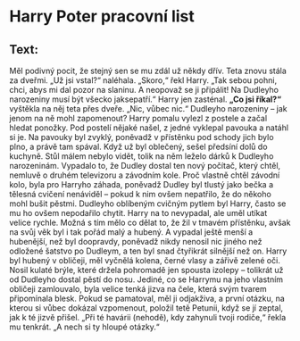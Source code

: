 # Harry Poter pracovní list  
## Text:  
Měl podivný pocit, že stejný sen se mu zdál už někdy dřív. Teta znovu stála za dveřmi. „Už jsi vstal?“ naléhala. „Skoro,“ řekl Harry. „Tak sebou pohni, chci, abys mi dal pozor na slaninu. A neopovaž se ji připálit! Na Dudleyho narozeniny musí být všecko jaksepatří.“ Harry jen zasténal. **„Co jsi říkal?“** vyštěkla na něj teta přes dveře. „Nic, vůbec nic.“ Dudleyho narozeniny – jak jenom na ně mohl zapomenout? Harry pomalu vylezl z postele a začal hledat ponožky. Pod postelí nějaké našel, z jedné vyklepal pavouka a natáhl si je. Na pavouky byl zvyklý, poněvadž v přístěnku pod schody jich bylo plno, a právě tam spával. Když už byl oblečený, sešel předsíní dolů do kuchyně. Stůl málem nebylo vidět, tolik na něm leželo dárků k Dudleyho narozeninám. Vypadalo to, že Dudley dostal ten nový počítač, který chtěl, nemluvě o druhém televizoru a závodním kole. Proč vlastně chtěl závodní kolo, byla pro Harryho záhada, poněvadž Dudley byl tlustý jako bečka a tělesná cvičení nenáviděl – pokud k nim ovšem nepatřilo, že do někoho mohl bušit pěstmi. Dudleyho oblíbeným cvičným pytlem byl Harry, často se mu ho ovšem nepodařilo chytit. Harry na to nevypadal, ale uměl utíkat velice rychle. Možná s tím mělo co dělat to, že žil v tmavém přístěnku, avšak na svůj věk byl i tak pořád malý a hubený. A vypadal ještě menší a hubenější, než byl doopravdy, poněvadž nikdy nenosil nic jiného než odložené šatstvo po Dudleym, a ten byl snad čtyřikrát silnější než on. Harry byl hubený v obličeji, měl vyčnělá kolena, černé vlasy a zářivě zelené oči. Nosil kulaté brýle, které držela pohromadě jen spousta izolepy – tolikrát už od Dudleyho dostal pěstí do nosu. Jediné, co se Harrymu na jeho vlastním obličeji zamlouvalo, byla velice tenká jizva na čele, která svým tvarem připomínala blesk. Pokud se pamatoval, měl ji odjakživa, a první otázku, na kterou si vůbec dokázal vzpomenout, položil tetě Petunii, když se jí zeptal, jak k té jizvě přišel. „Při té havárii (nehodě), kdy zahynuli tvoji rodiče,“ řekla mu tenkrát. „A nech si ty hloupé otázky.“